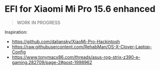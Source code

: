 # EFI for Xiaomi Mi Pro 15.6 enhanced

> WORK IN PROGRESS


Inspiration:
- https://github.com/daliansky/XiaoMi-Pro-Hackintosh
- https://raw.githubusercontent.com/RehabMan/OS-X-Clover-Laptop-Config
- https://www.tonymacx86.com/threads/asus-rog-strix-z390-e-gaming.282709/page-2#post-1998962
